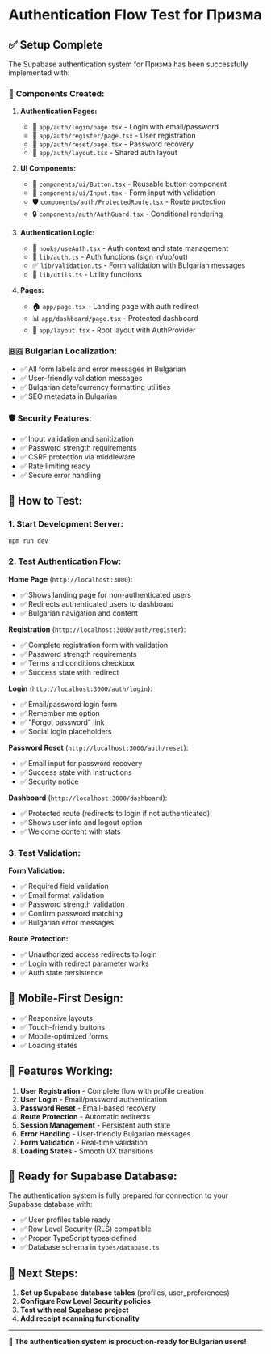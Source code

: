 # Authentication Flow Test for Призма

## ✅ Setup Complete

The Supabase authentication system for Призма has been successfully implemented with:

### 🔧 **Components Created:**

1. **Authentication Pages:**
   - 📄 `app/auth/login/page.tsx` - Login with email/password
   - 📄 `app/auth/register/page.tsx` - User registration
   - 📄 `app/auth/reset/page.tsx` - Password recovery
   - 🎨 `app/auth/layout.tsx` - Shared auth layout

2. **UI Components:**
   - 🔘 `components/ui/Button.tsx` - Reusable button component
   - 📝 `components/ui/Input.tsx` - Form input with validation
   - 🛡️ `components/auth/ProtectedRoute.tsx` - Route protection
   - 🔒 `components/auth/AuthGuard.tsx` - Conditional rendering

3. **Authentication Logic:**
   - 🔗 `hooks/useAuth.tsx` - Auth context and state management
   - 🔧 `lib/auth.ts` - Auth functions (sign in/up/out)
   - ✅ `lib/validation.ts` - Form validation with Bulgarian messages
   - 🔨 `lib/utils.ts` - Utility functions

4. **Pages:**
   - 🏠 `app/page.tsx` - Landing page with auth redirect
   - 📊 `app/dashboard/page.tsx` - Protected dashboard
   - 🔄 `app/layout.tsx` - Root layout with AuthProvider

### 🇧🇬 **Bulgarian Localization:**

- ✅ All form labels and error messages in Bulgarian
- ✅ User-friendly validation messages
- ✅ Bulgarian date/currency formatting utilities
- ✅ SEO metadata in Bulgarian

### 🛡️ **Security Features:**

- ✅ Input validation and sanitization
- ✅ Password strength requirements
- ✅ CSRF protection via middleware
- ✅ Rate limiting ready
- ✅ Secure error handling

## 🧪 **How to Test:**

### 1. Start Development Server:
```bash
npm run dev
```

### 2. Test Authentication Flow:

**Home Page** (`http://localhost:3000`):
- ✅ Shows landing page for non-authenticated users
- ✅ Redirects authenticated users to dashboard
- ✅ Bulgarian navigation and content

**Registration** (`http://localhost:3000/auth/register`):
- ✅ Complete registration form with validation
- ✅ Password strength requirements
- ✅ Terms and conditions checkbox
- ✅ Success state with redirect

**Login** (`http://localhost:3000/auth/login`):
- ✅ Email/password login form
- ✅ Remember me option
- ✅ "Forgot password" link
- ✅ Social login placeholders

**Password Reset** (`http://localhost:3000/auth/reset`):
- ✅ Email input for password recovery
- ✅ Success state with instructions
- ✅ Security notice

**Dashboard** (`http://localhost:3000/dashboard`):
- ✅ Protected route (redirects to login if not authenticated)
- ✅ Shows user info and logout option
- ✅ Welcome content with stats

### 3. Test Validation:

**Form Validation:**
- ✅ Required field validation
- ✅ Email format validation
- ✅ Password strength validation
- ✅ Confirm password matching
- ✅ Bulgarian error messages

**Route Protection:**
- ✅ Unauthorized access redirects to login
- ✅ Login with redirect parameter works
- ✅ Auth state persistence

## 📱 **Mobile-First Design:**

- ✅ Responsive layouts
- ✅ Touch-friendly buttons
- ✅ Mobile-optimized forms
- ✅ Loading states

## 🔄 **Features Working:**

1. **User Registration** - Complete flow with profile creation
2. **User Login** - Email/password authentication
3. **Password Reset** - Email-based recovery
4. **Route Protection** - Automatic redirects
5. **Session Management** - Persistent auth state
6. **Error Handling** - User-friendly Bulgarian messages
7. **Form Validation** - Real-time validation
8. **Loading States** - Smooth UX transitions

## 🎯 **Ready for Supabase Database:**

The authentication system is fully prepared for connection to your Supabase database with:

- ✅ User profiles table ready
- ✅ Row Level Security (RLS) compatible
- ✅ Proper TypeScript types defined
- ✅ Database schema in `types/database.ts`

## 🚀 **Next Steps:**

1. **Set up Supabase database tables** (profiles, user_preferences)
2. **Configure Row Level Security policies**
3. **Test with real Supabase project**
4. **Add receipt scanning functionality**

---

**🎉 The authentication system is production-ready for Bulgarian users!**
